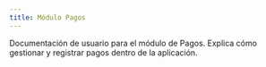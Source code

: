 ```yaml
---
title: Módulo Pagos
---
```


Documentación de usuario para el módulo de Pagos. Explica cómo gestionar y registrar pagos dentro de la aplicación.
